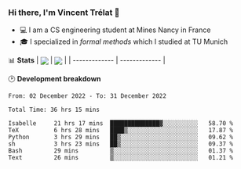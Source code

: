 ### Hi there, I'm Vincent Trélat 👋
 - 💻 I am a CS engineering student at Mines Nancy in France
 - 🎓 I specialized in *formal methods* which I studied at TU Munich

📊 **Stats**
| <img align="center" src="https://github-readme-stats.vercel.app/api?username=VTrelat&show_icons=true&include_all_commits=true&theme=tokyonight&hide_border=true" /> | <img align="center" src="https://github-readme-stats.vercel.app/api/top-langs/?username=VTrelat&layout=compact&theme=tokyonight&hide_border=true&exclude_repo=ElevatorSimulator" /> |
| ------------- | ------------- |

🕑 **Development breakdown**
<!--START_SECTION:waka-->

```text
From: 02 December 2022 - To: 31 December 2022

Total Time: 36 hrs 15 mins

Isabelle     21 hrs 17 mins  ██████████████▓░░░░░░░░░░   58.70 %
TeX          6 hrs 28 mins   ████▒░░░░░░░░░░░░░░░░░░░░   17.87 %
Python       3 hrs 29 mins   ██▒░░░░░░░░░░░░░░░░░░░░░░   09.62 %
sh           3 hrs 23 mins   ██▒░░░░░░░░░░░░░░░░░░░░░░   09.37 %
Bash         29 mins         ▒░░░░░░░░░░░░░░░░░░░░░░░░   01.37 %
Text         26 mins         ▒░░░░░░░░░░░░░░░░░░░░░░░░   01.21 %
```

<!--END_SECTION:waka-->
